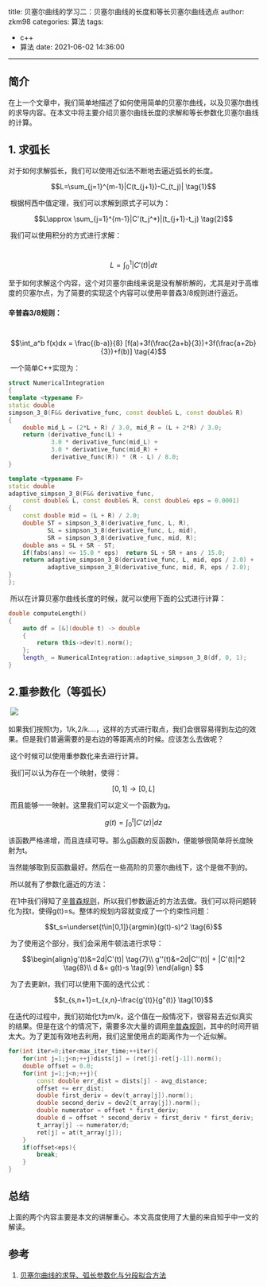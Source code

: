 title: 贝塞尔曲线的学习二：贝塞尔曲线的长度和等长贝塞尔曲线选点
author: zkm98
categories: 算法
tags:
  - c++
  - 算法
date: 2021-06-02 14:36:00
---

## 简介
  在上一个文章中，我们简单地描述了如何使用简单的贝塞尔曲线，以及贝塞尔曲线的求导内容。在本文中将主要介绍贝塞尔曲线长度的求解和等长参数化贝塞尔曲线的计算。

## 1. 求弧长
  对于如何求解弧长，我们可以使用近似法不断地去逼近弧长的长度。

$$L=\sum_{j=1}^{m-1}|C(t_{j+1})-C_(t_j)|   \tag{1}$$

​	根据柯西中值定理，我们可以求解到原式子可以为：

$$L\approx \sum_{j=1}^{m-1}|C'(t_j^*)|(t_{j+1}-t_j) \tag{2}$$

​	我们可以使用积分的方式进行求解：

​	$$L=\int_0^1|C'(t)|dt \tag{3}$$

​	至于如何求解这个内容，这个对贝塞尔曲线来说是没有解析解的，尤其是对于高维度的贝塞尔点，为了简要的实现这个内容可以使用辛普森3/8规则进行逼近。

#### 辛普森3/8规则：

​	$$\int_a^b f(x)dx = \frac{(b-a)}{8} [f(a)+3f(\frac{2a+b}{3})+3f(\frac{a+2b}{3})+f(b)] \tag{4}$$

​	一个简单C++实现为：

```cpp
struct NumericalIntegration
{
template <typename F>
static double 
simpson_3_8(F&& derivative_func, const double& L, const double& R)
{
    double mid_L = (2*L + R) / 3.0, mid_R = (L + 2*R) / 3.0;
    return (derivative_func(L) + 
            3.0 * derivative_func(mid_L) + 
            3.0 * derivative_func(mid_R) + 
            derivative_func(R)) * (R - L) / 8.0;
}

template <typename F>
static double 
adaptive_simpson_3_8(F&& derivative_func, 
    const double& L, const double& R, const double& eps = 0.0001)
{
    const double mid = (L + R) / 2.0;
    double ST = simpson_3_8(derivative_func, L, R),
           SL = simpson_3_8(derivative_func, L, mid),
           SR = simpson_3_8(derivative_func, mid, R);
    double ans = SL + SR - ST;
    if(fabs(ans) <= 15.0 * eps)  return SL + SR + ans / 15.0;
    return adaptive_simpson_3_8(derivative_func, L, mid, eps / 2.0) +
           adaptive_simpson_3_8(derivative_func, mid, R, eps / 2.0);
}
};
```

​	所以在计算贝塞尔曲线长度的时候，就可以使用下面的公式进行计算：

```cpp
double computeLength()
{
    auto df = [&](double t) -> double
    {
        return this->dev(t).norm();
    };
    length_ = NumericalIntegration::adaptive_simpson_3_8(df, 0, 1);
}
```

## 2.重参数化（等弧长）

​	![](https://pic4.zhimg.com/80/v2-5de2fabe3f58d8bf91f82b45db51a38f_720w.jpg)

​	如果我们按照t为，1/k,2/k....，这样的方式进行取点，我们会很容易得到左边的效果。但是我们普遍需要的是右边的等距离点的时候。应该怎么去做呢？

​	这个时候可以使用重参数化来去进行计算。

​	我们可以认为存在一个映射，使得：

$$[0,1]\rightarrow[0,L]$$

​	而且能够一一映射。这里我们可以定义一个函数为g。

$$g(t)=\int_0^t|C'(z)|dz \tag{5}$$

​	该函数严格递增，而且连续可导。那么g函数的反函数h，便能够很简单将长度映射为t。

​	当然能够取到反函数最好。然后在一些高阶的贝塞尔曲线下，这个是做不到的。

​	所以就有了参数化逼近的方法：

​	在1中我们得知了[辛普森规则](#辛普森3/8规则：)，所以我们参数逼近的方法去做。我们可以将问题转化为找t，使得g(t)=s。整体的规划内容就变成了一个约束性问题：

$$t_s=\underset{t\in[0,1]}{argmin}(g(t)-s)^2 \tag{6}$$

​	为了使用这个部分，我们会采用牛顿法进行求导：

$$\begin{align}g'(t)&=2d|C'(t)| \tag{7}\\ g''(t)&=2d|C''(t)| + |C'(t)|^2 \tag{8}\\ d &= g(t)-s \tag{9} \end{align} $$

​	为了去更新t，我们可以使用下面的迭代公式：

$$t_{s,n+1}=t_{x,n}-\frac{g'(t)}{g"(t)} \tag{10}$$

​	在迭代的过程中，我们初始化t为m/k，这个值在一般情况下，很容易去近似真实的结果。但是在这个的情况下，需要多次大量的调用[辛普森规则](#辛普森3/8规则：)，其中的时间开销太大。为了更加有效地去利用，我们这里使用点的距离作为一个近似解。

```cpp
for(int iter=0;iter<max_iter_time;++iter){
    for(int j=1;j<n;++j)dists[j] = (ret[j]-ret[j-1]).norm();
    double offset = 0.0;
    for(int j=1;j<n;++j){
        const double err_dist = dists[j] - avg_distance;
        offset += err_dist;
        double first_deriv = dev(t_array[j]).norm();
        double second_deriv = dev2(t_array[j]).norm();
        double numerator = offset * first_deriv;
        double d = offset * second_deriv + first_deriv * first_deriv;
        t_array[j] -= numerator/d;
        ret[j] = at(t_array[j]);
    }
    if(offset<eps){
        break;
    }
}
```



## 总结

​	上面的两个内容主要是本文的讲解重心。本文高度使用了大量的来自知乎中一文的解读。



## 参考

1.  [贝塞尔曲线的求导、弧长参数化与分段拟合方法](https://zhuanlan.zhihu.com/p/130247362)

